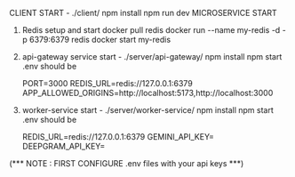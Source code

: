 CLIENT START - ./client/
    npm install
    npm run dev
MICROSERVICE START 
1) Redis setup and start
   docker pull redis
   docker run --name my-redis -d -p 6379:6379 redis
   docker start my-redis
2) api-gateway service start - ./server/api-gateway/
   npm install
   npm start
   .env should be

   PORT=3000
   REDIS_URL=redis://127.0.0.1:6379
   APP_ALLOWED_ORIGINS=http://localhost:5173,http://localhost:3000

4) worker-service start - ./server/worker-service/
   npm install
   npm start
   .env should be

   REDIS_URL=redis://127.0.0.1:6379
   GEMINI_API_KEY=
   DEEPGRAM_API_KEY=

(*** NOTE : FIRST CONFIGURE .env files with your api keys ***)
